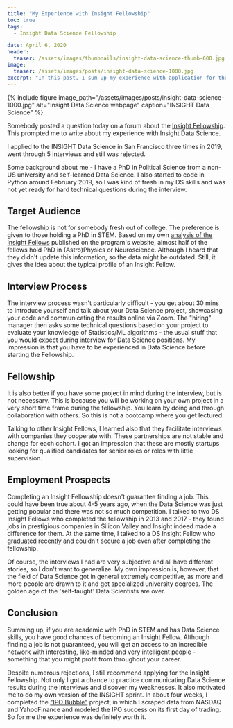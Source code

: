 ```yaml
---
title: "My Experience with Insight Fellowship"
toc: true
tags:
  - Insight Data Science Fellowship

date: April 6, 2020
header:
  teaser: /assets/images/thumbnails/insight-data-science-thumb-600.jpg
image:
  teaser: /assets/images/posts/insight-data-science-1000.jpg
excerpt: "In this post, I sum up my experience with application for the Insight Data Science Fellowship."
---
```

{% include figure image_path="/assets/images/posts/insight-data-science-1000.jpg" alt="Insight Data Science webpage" caption="INSIGHT Data Science" %}

Somebody posted a question today on a forum about the [Insight Fellowship](http://insightfellows.com). This prompted me to write about my experience with Insight Data Science. 

I applied to the INSIGHT Data Science in San Francisco three times in 2019, went through 5 interviews and still was rejected. 

Some background about me - I have a PhD in Political Science from a non-US university and self-learned Data Science. I also started to code in Python around February 2019, so I was kind of fresh in my DS skills and was not yet ready for hard technical questions during the interview. 
 

## Target Audience
The fellowship is not for somebody fresh out of college. The preference is given to those holding a PhD in STEM. Based on my own [analysis of the Insight Fellows](https://www.cross-validated.com/Insight-Data-Science-Fellows/) published on the program's website, almost half of the fellows hold PhD in (Astro)Physics or Neuroscience. Although I heard that they didn't update  this information, so the data might be outdated. Still, it gives the idea about the typical profile of an Insight Fellow.


## Interview Process
The interview process wasn't particularly difficult - you get about 30 mins to introduce yourself and talk about your Data Science project, showcasing your code and communicating the results online via Zoom. The "hiring" manager then asks some technical questions based on your project to evaluate your knowledge of Statistics/ML algorithms - the usual stuff that you would expect during interview for Data Science positions. My impression is that you have to be experienced in Data Science before starting the Fellowship. 

## Fellowship 
It is also better if you have some project in mind during the interview, but is not necessary. This is because you will be working on your own project in a very short time frame during the fellowship. You learn by doing and through collaboration with others. So this is not a bootcamp where you get lectured. 

Talking to other Insight Fellows, I learned also that they facilitate interviews with companies they cooperate with. These partnerships are not stable and change for each cohort. I got an impression that these are mostly startups looking for qualified candidates for senior roles or roles with little supervision. 

## Employment Prospects
Completing an Insight Fellowship doesn't guarantee finding a job. This could have been true about 4-5 years ago, when the Data Science was just getting popular and there was not so much competition. I talked to two DS Insight Fellows who completed the fellowship in 2013 and 2017 - they found jobs in prestigious companies in Silicon Valley and Insight indeed made a difference for them. At the same time, I talked to a DS Insight Fellow who graduated recently and couldn't secure a job even after completing the fellowship. 

Of course, the interviews I had are very subjective and all have different stories, so I don't want to generalize. My own impression is, however, that the field of Data Science got in general extremely competitive, as more and more people are drawn to it and get specialized university degrees. The golden age of the 'self-taught' Data Scientists are over. 

## Conclusion
Summing up, if you are academic with PhD in STEM and has Data Science skills, you have good chances of becoming an Insight Fellow. Although finding a job is not guaranteed, you will get an access to an incredible network with interesting, like-minded and very intelligent people - something that you might profit from throughout your career. 

Despite numerous rejections, I still recommend applying for the Insight Fellowship. Not only I got a chance to practice communicating Data Science results during the interviews and discover my weaknesses. It also motivated me to do my own version of the INSIGHT sprint. In about four weeks, I completed the ["IPO Bubble"](https://github.com/k-bosko/IPO_bubble) project, in which I scraped data from NASDAQ and YahooFinance and modeled the IPO success on its first day of trading. So for me the experience was definitely worth it. 

